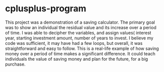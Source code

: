 # cplusplus-program

This project was a demonstration of a saving calculator. The primary goal was to show an individual the residual value and its increase over a period of time. I was able to decipher the variables, and assign values( interest year, starting investment amount, number of years to invest.  I believe my code was sufficient, it may have had a few loops, but overall, it was straightforward and easy to follow. This is a real-life example of how saving money over a period of time makes a significant difference. It could teach individuals the value of saving money and plan for the future, for a big purchase. 
